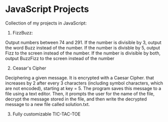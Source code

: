 # JavaScript Projects
Collection of my projects in JavaScript:

1. FizzBuzz:

 Output numbers between 74 and 291.
 If the number is divisible by 3, output the word Buzz instead of the number.
 If the number is divisble by 5, output Fizz to the screen instead of the number.
 If the number is divisible by both, output BuzzFizz to the screen instead of the number


2. Ceasar's Cipher

 Deciphering a given message. It is encrypted with a Caesar Cipher.
 that increases by 2 after every 3 characters (including symbol characters, which are not encoded), starting at key = 5.
 The program saves this message to a file using a text editor.
 Then, it prompts the user for the name of the file, decrypt the message stored in the file,
 and then write the decrypted message to a new file called solution.txt.

3. Fully customizable TIC-TAC-TOE
